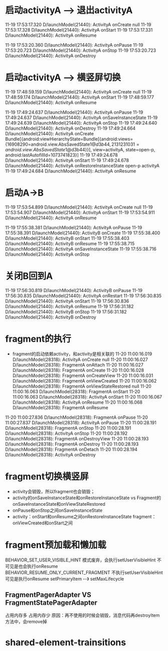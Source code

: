 # 启动activityA --> 退出activityA
11-19 17:53:17.320 D/launchModel(21440): ActivityA onCreate null
11-19 17:53:17.328 D/launchModel(21440): ActivityA onStart
11-19 17:53:17.331 D/launchModel(21440): ActivityA onResume

11-19 17:53:20.360 D/launchModel(21440): ActivityA onPause
11-19 17:53:20.723 D/launchModel(21440): ActivityA onStop
11-19 17:53:20.723 D/launchModel(21440): ActivityA onDestroy

# 启动activityA --> 横竖屏切换
11-19 17:48:59.159 D/launchModel(21440): ActivityA onCreate null
11-19 17:48:59.174 D/launchModel(21440): ActivityA onStart
11-19 17:48:59.177 D/launchModel(21440): ActivityA onResume

11-19 17:49:24.637 D/launchModel(21440): ActivityA onPause
11-19 17:49:24.637 D/launchModel(21440): ActivityA onSaveInstanceState
11-19 17:49:24.639 D/launchModel(21440): ActivityA onStop
11-19 17:49:24.640 D/launchModel(21440): ActivityA onDestroy
11-19 17:49:24.664 D/launchModel(21440): ActivityA onCreate Bundle[{android:viewHierarchyState=Bundle[{android:views={16908290=android.view.AbsSavedState$1@d3b44, 2131231031=android.view.AbsSavedState$1@d3b44}}], view=activityA, state=open-p, android:lastAutofillId=1073741823}]
11-19 17:49:24.678 D/launchModel(21440): ActivityA onStart
11-19 17:49:24.678 D/launchModel(21440): ActivityA onRestoreInstanceState open-p activityA
11-19 17:49:24.684 D/launchModel(21440): ActivityA onResume

# 启动A->B
11-19 17:53:54.899 D/launchModel(21440): ActivityA onCreate null
11-19 17:53:54.907 D/launchModel(21440): ActivityA onStart
11-19 17:53:54.911 D/launchModel(21440): ActivityA onResume

11-19 17:55:38.381 D/launchModel(21440): ActivityA onPause
11-19 17:55:38.391 D/launchModel(21440): ActivityB onCreate
11-19 17:55:38.400 D/launchModel(21440): ActivityB onStart
11-19 17:55:38.403 D/launchModel(21440): ActivityB onResume
11-19 17:55:38.715 D/launchModel(21440): ActivityA onSaveInstanceState
11-19 17:55:38.716 D/launchModel(21440): ActivityA onStop
# 关闭B回到A
11-19 17:56:30.819 D/launchModel(21440): ActivityB onPause
11-19 17:56:30.835 D/launchModel(21440): ActivityA onRestart
11-19 17:56:30.835 D/launchModel(21440): ActivityA onStart
11-19 17:56:30.836 D/launchModel(21440): ActivityA onResume
11-19 17:56:31.182 D/launchModel(21440): ActivityB onStop
11-19 17:56:31.182 D/launchModel(21440): ActivityB onDestroy


# fragment的执行 
* fragment的启动依赖activity，和activity是相关联的
11-20 11:00:16.019 D/launchModel(28318): ActivityA onCreate null
11-20 11:00:16.027 D/launchModel(28318): FragmentA onAttach
11-20 11:00:16.027 D/launchModel(28318): FragmentA onCreate
11-20 11:00:16.028 D/launchModel(28318): FragmentA onCreateView
11-20 11:00:16.031 D/launchModel(28318): FragmentA onViewCreated
11-20 11:00:16.062 D/launchModel(28318): FragmentA onViewStateRestored null
11-20 11:00:16.063 D/launchModel(28318): FragmentA onStart
11-20 11:00:16.063 D/launchModel(28318): ActivityA onStart
11-20 11:00:16.067 D/launchModel(28318): ActivityA onResume
11-20 11:00:16.068 D/launchModel(28318): FragmentA onResume

11-20 11:00:27.836 D/launchModel(28318): FragmentA onPause
11-20 11:00:27.837 D/launchModel(28318): ActivityA onPause
11-20 11:00:28.191 D/launchModel(28318): FragmentA onStop
11-20 11:00:28.191 D/launchModel(28318): ActivityA onStop
11-20 11:00:28.192 D/launchModel(28318): FragmentA onDestroyView
11-20 11:00:28.193 D/launchModel(28318): FragmentA onDestroy
11-20 11:00:28.193 D/launchModel(28318): FragmentA onDetach
11-20 11:00:28.194 D/launchModel(28318): ActivityA onDestroy

# fragment切换横竖屏
* activity会销毁，所以fragment也会销毁；
* activity的onSaveInstanceState和onRestoreInstanceState  vs Fragment的 onSaveInstanceState和onViewStateRestored
* onPause和onStop之间onSaveInstanceState
* activity：onStart和onResume之间onRestoreInstanceState  fragment：onViewCreated和onStart之间


# fragment预加载和懒加载
BEHAVIOR_SET_USER_VISIBLE_HINT 模式废弃，会执行setUserVisibleHint 不可见是也会执行onResume
BEHAVIOR_RESUME_ONLY_CURRENT_FRAGMENT 不执行setUserVisibleHint 可见是执行onResume
setPrimaryItem --》 setMaxLifecycle

## FragmentPagerAdapter VS FragmentStatePagerAdapter
占用内存多   占用内存少 原因：再不使用的时候会销毁，消息代码再destroyItem方法中，会remove掉

# shared-element-trainsitions


